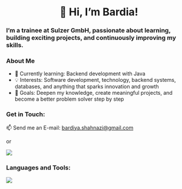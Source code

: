 <h1 align="center">👋 Hi, I’m Bardia!</h1>
<h3>I’m a trainee at Sulzer GmbH, passionate about learning, building exciting projects, and continuously improving my skills.</h3>

<h3>
  About Me
</h3>
<ul>
<li>🌱 Currently learning: Backend development with Java</li>
<li>💡 Interests: Software development, technology, backend systems, databases, and anything that sparks innovation and growth</li>
<li>🚀 Goals: Deepen my knowledge, create meaningful projects, and become a better problem solver step by step</li>
</ul>

<h3 align="left">Get in Touch:</h3>
📫 Send me an E-mail: <a href="mailto:bardiya.shahnazi@gmail.com"> bardiya.shahnazi@gmail.com</a>

or

  <a href="https://www.linkedin.com/in/bardia-shahnazi/">
    <img src="https://skillicons.dev/icons?i=linkedin" />
  </a>
  
<h3 align="left">Languages and Tools:</h3>
  <a>
    <img src="https://skillicons.dev/icons?i=html,css,sass,bootstrap,tailwind,js,ts,react,angular,java,jest,mysql,graphql,mongodb,redis,git,linux,vscode,idea,arduino" />
  </a>

